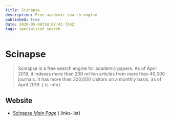 ```yaml
---
title: Scinapse
description: Free academic search engine
published: true
date: 2020-05-08T18:07:43.734Z
tags: specialized search
---
```


# Scinapse

> Scinapse is a free search engine for academic papers. As of April 2019, it indexes more than 200 million articles from more than 40,000 journals. It has more than 300,000 visitors on a monthly basis, as of April 2019.
{.is-info}

 

## Website

- [Scinapse *Main Page*](https://scinapse.io/)
 {.links-list}

 